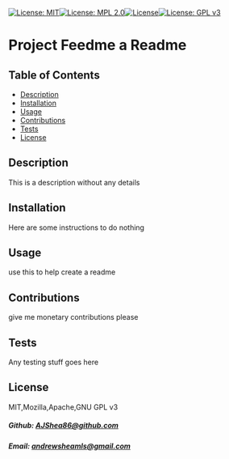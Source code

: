  [![License: MIT](https://img.shields.io/badge/License-MIT-yellow.svg)](https://opensource.org/licenses/MIT)[![License: MPL 2.0](https://img.shields.io/badge/License-MPL_2.0-brightgreen.svg)](https://opensource.org/licenses/MPL-2.0)[![License](https://img.shields.io/badge/License-Apache_2.0-blue.svg)](https://opensource.org/licenses/Apache-2.0)[![License: GPL v3](https://img.shields.io/badge/License-GPLv3-blue.svg)](https://www.gnu.org/licenses/gpl-3.0)
# Project Feedme a Readme 
## Table of Contents
  * [Description](#description)
  * [Installation](#installation)
  * [Usage](#usage)
  * [Contributions](#contributions)
  * [Tests](#tests)
  * [License](#license)


## Description


This is a description without any details


## Installation


Here are some instructions to do nothing


## Usage


use this to help create a readme


## Contributions


give me monetary contributions please


## Tests


Any testing stuff goes here


## License


MIT,Mozilla,Apache,GNU GPL v3


##### Github: AJShea86@github.com


##### Email: andrewsheamls@gmail.com

